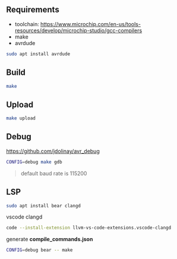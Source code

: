 ## Requirements

* toolchain: https://www.microchip.com/en-us/tools-resources/develop/microchip-studio/gcc-compilers
* make
* avrdude

```sh
sudo apt install avrdude
```

## Build

```sh
make
```

## Upload

```sh
make upload
```

## Debug

https://github.com/jdolinay/avr_debug

```sh
CONFIG=debug make gdb
```

> default baud rate is 115200

## LSP

```sh
sudo apt install bear clangd
```

vscode clangd

```sh
code --install-extension llvm-vs-code-extensions.vscode-clangd
```

generate **compile_commands.json**

```sh
CONFIG=debug bear -- make
```
